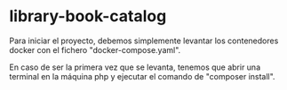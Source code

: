 # library-book-catalog

Para iniciar el proyecto, debemos simplemente levantar los contenedores docker con el fichero "docker-compose.yaml".

En caso de ser la primera vez que se levanta, tenemos que abrir una terminal en la máquina php y ejecutar el comando
de "composer install".